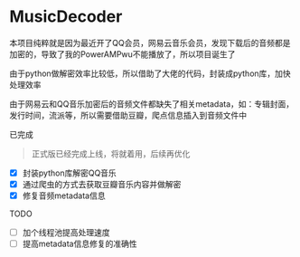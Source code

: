 # MusicDecoder
本项目纯粹就是因为最近开了QQ会员，网易云音乐会员，发现下载后的音频都是加密的，导致了我的PowerAMPwu不能播放了，所以项目诞生了

由于python做解密效率比较低，所以借助了大佬的代码，封装成python库，加快处理效率

由于网易云和QQ音乐加密后的音频文件都缺失了相关metadata，如：专辑封面，发行时间，流派等，所以需要借助豆瓣，爬点信息插入到音频文件中

已完成

> 正式版已经完成上线，将就着用，后续再优化

- [x] 封装python库解密QQ音乐
- [x] 通过爬虫的方式去获取豆瓣音乐内容并做解密
- [x] 修复音频metadata信息

TODO 
- [ ] 加个线程池提高处理速度
- [ ] 提高metadata信息修复的准确性